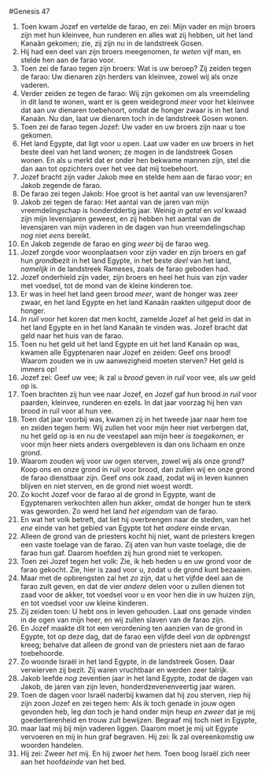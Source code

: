 #Genesis 47
1. Toen kwam Jozef en vertelde de farao, en zei: Mijn vader en mijn broers zijn met hun kleinvee, hun runderen en alles wat zij hebben, uit het land Kanaän gekomen; zie, zij zijn *nu* in de landstreek Gosen.
2. Hij had een deel van zijn broers meegenomen, *te weten* vijf man, en stelde hen aan de farao voor.
3. Toen zei de farao tegen zijn broers: Wat is uw beroep? Zij zeiden tegen de farao: Uw dienaren zijn herders van kleinvee, zowel wij als onze vaderen.
4. Verder zeiden ze tegen de farao: Wij zijn gekomen om als vreemdeling in dit land te wonen, want er is geen weidegrond *meer* voor het kleinvee dat aan uw dienaren toebehoort, omdat de honger zwaar is in het land Kanaän. Nu dan, laat uw dienaren toch in de landstreek Gosen wonen.
5. Toen zei de farao tegen Jozef: Uw vader en uw broers zijn naar u toe gekomen.
6. Het land Egypte, dat ligt voor u open. Laat uw vader en uw broers in het beste deel van het land wonen; ze mogen in de landstreek Gosen wonen. En als u merkt dat er onder hen bekwame mannen zijn, stel die dan aan tot opzichters over het vee dat mij toebehoort.
7. Jozef bracht zijn vader Jakob mee en stelde hem aan de farao voor; en Jakob zegende de farao.
8. De farao zei tegen Jakob: Hoe groot is het aantal van uw levensjaren?
9. Jakob zei tegen de farao: Het aantal van de jaren van mijn vreemdelingschap is honderddertig jaar. Weinig *in getal* en *vol* kwaad zijn mijn levensjaren geweest, en zij hebben het aantal van de levensjaren van mijn vaderen in de dagen van hun vreemdelingschap *nog* niet *eens* bereikt.
10. En Jakob zegende de farao en ging *weer* bij de farao weg.
11. Jozef zorgde voor woonplaatsen voor zijn vader en zijn broers en gaf hun *grond*bezit in het land Egypte, in het beste *deel* van het land, *namelijk* in de landstreek Rameses, zoals de farao geboden had.
12. Jozef onderhield zijn vader, zijn broers en heel het huis van zijn vader met voedsel, tot de mond van de kleine kinderen toe.
13. Er was in heel het land geen brood *meer*, want de honger was zeer zwaar, en het land Egypte en het land Kanaän raakten uitgeput door de honger.
14. *In ruil* voor het koren dat men kocht, zamelde Jozef al het geld in dat in het land Egypte en in het land Kanaän te vinden was. Jozef bracht dat geld naar het huis van de farao.
15. Toen nu het geld uit het land Egypte en uit het land Kanaän op was, kwamen alle Egyptenaren naar Jozef en zeiden: Geef ons brood! Waarom zouden we in uw aanwezigheid moeten sterven? Het geld is immers op!
16. Jozef zei: Geef uw vee; ik zal u *brood* geven *in ruil* voor vee, als *uw* geld op is.
17. Toen brachten zij hun vee naar Jozef, en Jozef gaf hun brood *in ruil* voor paarden, kleinvee, runderen en ezels. In dat jaar voorzag hij hen van brood in ruil voor al hun vee.
18. Toen dat jaar voorbij was, kwamen zij in het tweede jaar naar hem toe en zeiden tegen hem: Wij zullen het voor mijn heer niet verbergen dat, nu het geld op is en nu de veestapel aan mijn heer *is toegekomen*, er voor mijn heer niets anders overgebleven is dan ons lichaam en onze grond.
19. Waarom zouden wij voor uw ogen sterven, zowel wij als onze grond? Koop ons en onze grond in ruil voor brood, dan zullen wij en onze grond de farao dienstbaar zijn. Geef *ons* ook zaad, zodat wij in leven kunnen blijven en niet sterven, en de grond niet woest wordt.
20. Zo kocht Jozef voor de farao al de grond in Egypte, want de Egyptenaren verkochten allen hun akker, omdat de honger hun te sterk was geworden. Zo werd het land *het eigendom* van de farao.
21. En wat het volk betreft, dat liet hij overbrengen naar de steden, van het *ene* einde van het gebied van Egypte tot het *andere* einde ervan.
22. Alleen de grond van de priesters kocht hij niet, want de priesters kregen een vaste toelage van de farao. Zij aten van hun vaste toelage, die de farao hun gaf. Daarom hoefden zij hun grond niet te verkopen.
23. Toen zei Jozef tegen het volk: Zie, ik heb heden u en uw grond voor de farao gekocht. Zie, hier is zaad voor u, zodat u de grond kunt bezaaien.
24. Maar met de opbrengsten zal het *zo* zijn, dat u het vijfde deel aan de farao zult geven, en dat de vier *andere* delen voor u zullen dienen tot zaad voor de akker, tot voedsel voor u en voor hen die in uw huizen zijn, en tot voedsel voor uw kleine kinderen.
25. Zij zeiden toen: U hebt ons in leven gehouden. Laat ons genade vinden in de ogen van mijn heer, en wij zullen slaven van de farao zijn.
26. En Jozef maakte dit tot een verordening ten aanzien van de grond in Egypte, tot op deze dag, dat de farao een vijfde deel *van de opbrengst* kreeg; behalve dat alleen de grond van de priesters niet aan de farao toebehoorde.
27. Zo woonde Israël in het land Egypte, in de landstreek Gosen. Daar verwierven zij bezit. Zij waren vruchtbaar en werden zeer talrijk.
28. Jakob leefde *nog* zeventien jaar in het land Egypte, zodat de dagen van Jakob, de jaren van zijn leven, honderdzevenenveertig jaar waren.
29. Toen de dagen voor Israël naderbij kwamen dat hij zou sterven, riep hij zijn zoon Jozef en zei tegen hem: Als ik toch genade in jouw ogen gevonden heb, leg *dan* toch je hand onder mijn heup *en zweer* dat je mij goedertierenheid en trouw zult bewijzen. Begraaf mij toch niet in Egypte,
30. maar laat mij bij mijn vaderen liggen. Daarom moet je mij uit Egypte vervoeren en mij in hun graf begraven. Hij zei: Ík zal overeenkomstig uw woorden handelen.
31. Hij zei: Zweer *het* mij. En hij zwoer *het* hem. Toen boog Israël zich neer aan het hoofd*einde* van het bed.

